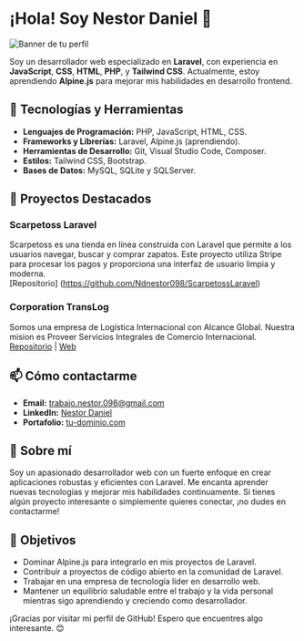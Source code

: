 # ¡Hola! Soy Nestor Daniel 👋

![Banner de tu perfil](https://media.licdn.com/dms/image/D4D16AQHys9GgvkY…eta&t=S9MoFRll32kk3aGGW_cwiS8Pc2Yp-IrS2soKMBVsxtI)

Soy un desarrollador web especializado en **Laravel**, con experiencia en **JavaScript**, **CSS**, **HTML**, **PHP**, y **Tailwind CSS**. Actualmente, estoy aprendiendo **Alpine.js** para mejorar mis habilidades en desarrollo frontend.

## 🔧 Tecnologías y Herramientas

- **Lenguajes de Programación:** PHP, JavaScript, HTML, CSS.
- **Frameworks y Librerías:** Laravel, Alpine.js (aprendiendo).
- **Herramientas de Desarrollo:** Git, Visual Studio Code, Composer.
- **Estilos:** Tailwind CSS, Bootstrap.
- **Bases de Datos:** MySQL, SQLite y SQLServer.

## 🌟 Proyectos Destacados

### Scarpetoss Laravel
Scarpetoss es una tienda en línea construida con Laravel que permite a los usuarios navegar, buscar y comprar zapatos. Este proyecto utiliza Stripe para procesar los pagos y proporciona una interfaz de usuario limpia y moderna.  
[Repositorio] (https://github.com/Ndnestor098/ScarpetossLaravel)

### Corporation TransLog
Somos una empresa de Logística Internacional con Alcance Global. Nuestra mision es Proveer Servicios Integrales de Comercio Internacional.  
[Repositorio](https://github.com/Ndnestor098/CorporationTranslog) | [Web](http://corporationtranslog.infinityfreeapp.com/)

## 📫 Cómo contactarme

- **Email:** [trabajo.nestor.098@gmail.com](mailto:trabajo.nestor.098@gmail.com)
- **LinkedIn:** [Nestor Daniel](www.linkedin.com/in/Ndnestor)
- **Portafolio:** [tu-dominio.com]([URL_DE_TU_PORTAFOLIO](https://ndnestor098.github.io/WebCV/))

## 🚀 Sobre mí

Soy un apasionado desarrollador web con un fuerte enfoque en crear aplicaciones robustas y eficientes con Laravel. Me encanta aprender nuevas tecnologías y mejorar mis habilidades continuamente. Si tienes algún proyecto interesante o simplemente quieres conectar, ¡no dudes en contactarme!

## 🎯 Objetivos

- Dominar Alpine.js para integrarlo en mis proyectos de Laravel.
- Contribuir a proyectos de código abierto en la comunidad de Laravel.
- Trabajar en una empresa de tecnología líder en desarrollo web.
- Mantener un equilibrio saludable entre el trabajo y la vida personal mientras sigo aprendiendo y creciendo como desarrollador.

¡Gracias por visitar mi perfil de GitHub! Espero que encuentres algo interesante. 😊
